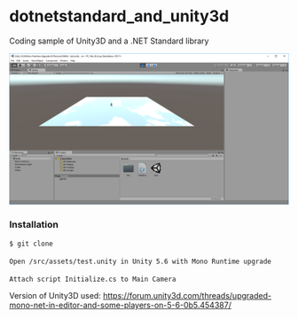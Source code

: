 # dotnetstandard_and_unity3d
Coding sample of Unity3D and a .NET Standard library

![map](map.png) 

### Installation

```
$ git clone

Open /src/assets/test.unity in Unity 5.6 with Mono Runtime upgrade

Attach script Initialize.cs to Main Camera
```

Version of Unity3D used: https://forum.unity3d.com/threads/upgraded-mono-net-in-editor-and-some-players-on-5-6-0b5.454387/


